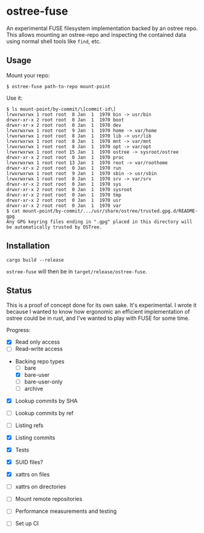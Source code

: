 ostree-fuse
===========

An experimental FUSE filesystem implementation backed by an ostree repo.  This
allows mounting an ostree-repo and inspecting the contained data using normal
shell tools like `find`, etc.

Usage
-----

Mount your repo:

    $ ostree-fuse path-to-repo mount-point

Use it:

    $ ls mount-point/by-commit/\[commit-id\]
    lrwxrwxrwx 1 root root  8 Jan  1  1970 bin -> usr/bin
    drwxr-xr-x 2 root root  0 Jan  1  1970 boot
    drwxr-xr-x 2 root root  0 Jan  1  1970 dev
    lrwxrwxrwx 1 root root  9 Jan  1  1970 home -> var/home
    lrwxrwxrwx 1 root root  8 Jan  1  1970 lib -> usr/lib
    lrwxrwxrwx 1 root root  8 Jan  1  1970 mnt -> var/mnt
    lrwxrwxrwx 1 root root  8 Jan  1  1970 opt -> var/opt
    lrwxrwxrwx 1 root root 15 Jan  1  1970 ostree -> sysroot/ostree
    drwxr-xr-x 2 root root  0 Jan  1  1970 proc
    lrwxrwxrwx 1 root root 13 Jan  1  1970 root -> var/roothome
    drwxr-xr-x 2 root root  0 Jan  1  1970 run
    lrwxrwxrwx 1 root root  9 Jan  1  1970 sbin -> usr/sbin
    lrwxrwxrwx 1 root root  8 Jan  1  1970 srv -> var/srv
    drwxr-xr-x 2 root root  0 Jan  1  1970 sys
    drwxr-xr-x 2 root root  0 Jan  1  1970 sysroot
    drwxr-xr-x 2 root root  0 Jan  1  1970 tmp
    drwxr-xr-x 2 root root  0 Jan  1  1970 usr
    drwxr-xr-x 2 root root  0 Jan  1  1970 var
    $ cat mount-point/by-commit/.../usr/share/ostree/trusted.gpg.d/README-gpg
    Any GPG keyring files ending in ".gpg" placed in this directory will
    be automatically trusted by OSTree.

Installation
------------

    cargo build --release

`ostree-fuse` will then be in `target/release/ostree-fuse`.

Status
------

This is a proof of concept done for its own sake.  It's experimental.  I wrote
it because I wanted to know how ergonomic an efficient implementation of ostree
could be in rust, and I've wanted to play with FUSE for some time.

Progress:

- [x] Read only access
- [ ] Read-write access
- Backing repo types
    - [ ] bare
    - [x] bare-user
    - [ ] bare-user-only
    - [ ] archive
- [x] Lookup commits by SHA
- [ ] Lookup commits by ref
- [ ] Listing refs
- [x] Listing commits
- [x] Tests
- [x] SUID files?
- [x] xattrs on files
- [ ] xattrs on directories
- [ ] Mount remote repositories
- [ ] Performance measurements and testing
- [ ] Set up CI

